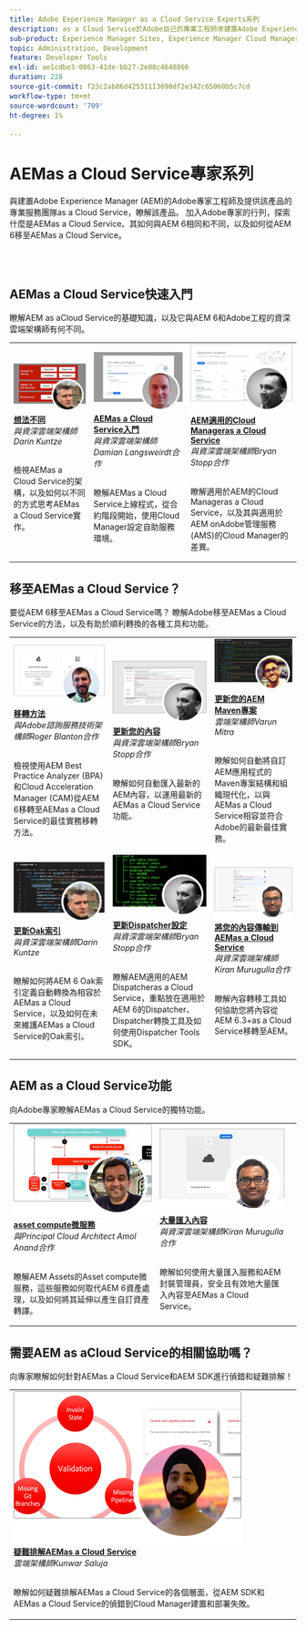 ```yaml
---
title: Adobe Experience Manager as a Cloud Service Experts系列
description: as a Cloud Service於Adobe自己的專業工程師來建置Adobe Experience Manager (AEM)，並瞭解提供該產品的專業服務。
sub-product: Experience Manager Sites, Experience Manager Cloud Manager, Experience Manager Assets
topic: Administration, Development
feature: Developer Tools
exl-id: ae1cdbe3-0863-41de-bb27-2e88c4640866
duration: 228
source-git-commit: f23c2ab86d42531113690df2e342c65060b5c7cd
workflow-type: tm+mt
source-wordcount: '709'
ht-degree: 1%

---
```


# AEMas a Cloud Service專家系列

與建置Adobe Experience Manager (AEM)的Adobe專家工程師及提供該產品的專業服務團隊as a Cloud Service，瞭解該產品。 加入Adobe專家的行列，探索什麼是AEMas a Cloud Service、其如何與AEM 6相同和不同，以及如何從AEM 6移至AEMas a Cloud Service。

<br/> 
<br/>

## AEMas a Cloud Service快速入門

瞭解AEM as aCloud Service的基礎知識，以及它與AEM 6和Adobe工程的資深雲端架構師有何不同。

<table>
  <tr>
   <td>
      <a href="../../migration/moving-to-aem-as-a-cloud-service/introduction.md">
      <img alt="想法不同" src="./assets/thinking-differently.png"/>
      </a>
      <div>
         <a href="../../migration/moving-to-aem-as-a-cloud-service/introduction.md"><strong>想法不同</strong></a>         
         <br/><em>與資深雲端架構師Darin Kuntze</em>
      </div>
      <p>
        <br/>
         檢視AEMas a Cloud Service的架構，以及如何以不同的方式思考AEMas a Cloud Service實作。
      </p>
     </td>   
     <td>
      <a href="../../migration/moving-to-aem-as-a-cloud-service/onboarding.md">
      <img alt="AEM as a Cloud Service 入門" src="./assets/onboarding.png"/>
      </a>
      <div>
         <a href="../../migration/moving-to-aem-as-a-cloud-service/onboarding.md"><strong>AEMas a Cloud Service入門</strong></a>
         <br/><em>與資深雲端架構師Damian Langsweirdt合作</em>
      </div>
      <p>
        <br/>
         瞭解AEMas a Cloud Service上線程式，從合約階段開始，使用Cloud Manager設定自助服務環境。
      </p>
   </td>     
   </td>   
     <td>
      <a href="../../migration/moving-to-aem-as-a-cloud-service/cloud-manager.md">
      <img alt="Cloud Manager" src="./assets/cloud-manager.png"/>
      </a>
      <div>
         <a href="../../migration/moving-to-aem-as-a-cloud-service/cloud-manager.md"><strong>AEM適用的Cloud Manageras a Cloud Service</strong></a>
         <br/><em>與資深雲端架構師Bryan Stopp合作</em>
      </div>
      <p>
        <br/>
         瞭解適用於AEM的Cloud Manageras a Cloud Service，以及其與適用於AEM onAdobe管理服務(AMS)的Cloud Manager的差異。
      </p>
   </td> 
  </tr>
</table>

## 移至AEMas a Cloud Service？

要從AEM 6移至AEMas a Cloud Service嗎？ 瞭解Adobe移至AEMas a Cloud Service的方法，以及有助於順利轉換的各種工具和功能。

<table>
  <tr>
   <td>
      <a href="../../migration/moving-to-aem-as-a-cloud-service/bpa-and-cam.md" target="_aem-experts-series-video">
      <img alt="移轉方法" src="./assets/bpa-and-cam.png"/>
      </a>
      <div>
         <a href="../../migration/moving-to-aem-as-a-cloud-service/bpa-and-cam.md" target="_aem-experts-series-video"><strong>移轉方法</strong></a>
         <br/><em>與Adobe諮詢服務技術架構師Roger Blanton合作</em>
      </div>
      <p>
        <br/>
        檢視使用AEM Best Practice Analyzer (BPA)和Cloud Acceleration Manager (CAM)從AEM 6移轉至AEMas a Cloud Service的最佳實務移轉方法。
      </p>
   </td>   
     <td>
      <a href="../../migration/moving-to-aem-as-a-cloud-service/aem-modernization-tools.md" target="_aem-experts-series-video">
      <img alt="更新您的內容" src="./assets/aem-modernizer-tools.png"/>
      </a>
      <div>
         <a href="../../migration/moving-to-aem-as-a-cloud-service/aem-modernization-tools.md" target="_aem-experts-series-video"><strong>更新您的內容</strong></a>
         <br/><em>與資深雲端架構師Bryan Stopp合作</em>
      </div>
      <p>
        <br/>
         瞭解如何自動匯入最新的AEM內容，以運用最新的AEMas a Cloud Service功能。
      </p>
   </td>     
   </td>   
     <td>
      <a href="../../migration/moving-to-aem-as-a-cloud-service/repository-modernization.md" target="_aem-experts-series-video">
      <img alt="更新您的AEM Maven專案" src="./assets/repository-modernizer.png"/>
      </a>
      <div>
         <a href="../../migration/moving-to-aem-as-a-cloud-service/repository-modernization.md" target="_aem-experts-series-video"><strong>更新您的AEM Maven專案</strong></a>
         <br/><em>雲端架構師Varun Mitra</em>
      </div>
      <p>
        <br/>
         瞭解如何自動將自訂AEM應用程式的Maven專案結構和組織現代化，以與AEMas a Cloud Service相容並符合Adobe的最新最佳實務。
      </p>
   </td> 
  </tr>
  <tr>
   <td>
      <a href="../../migration/moving-to-aem-as-a-cloud-service/search-and-indexing.md" target="_aem-experts-series-video">
      <img alt="更新Oak索引" src="./assets/indexes.png"/>
      </a>
      <div>
         <a href="../../migration/moving-to-aem-as-a-cloud-service/search-and-indexing.md" target="_aem-experts-series-video"><strong>更新Oak索引</strong></a>
         <br/><em>與資深雲端架構師Darin Kuntze</em>
      </div>
      <p>
        <br/>
        瞭解如何將AEM 6 Oak索引定義自動轉換為相容於AEMas a Cloud Service，以及如何在未來維護AEMas a Cloud Service的Oak索引。
      </p>
   </td>   
     <td>
      <a href="../../migration/moving-to-aem-as-a-cloud-service/dispatcher.md" target="_aem-experts-series-video">
      <img alt="更新Dispatcher設定" src="./assets/dispatcher.png"/>
      </a>
      <div>
         <a href="../../migration/moving-to-aem-as-a-cloud-service/dispatcher.md" target="_aem-experts-series-video"><strong>更新Dispatcher設定</strong></a>
         <br/><em>與資深雲端架構師Bryan Stopp合作</em>
      </div>
      <p>
        <br/>
         瞭解AEM適用的AEM Dispatcheras a Cloud Service，重點放在適用於AEM 6的Dispatcher、Dispatcher轉換工具及如何使用Dispatcher Tools SDK。
      </p>
   </td>     
   </td>   
     <td>
      <a href="../../migration/moving-to-aem-as-a-cloud-service/content-migration/content-transfer-tool.md" target="_aem-experts-series-video">
      <img alt="將您的內容傳輸到AEMas a Cloud Service" src="./assets/content-transfer-tool.png"/>
      </a>
      <div>
         <a href="../../migration/moving-to-aem-as-a-cloud-service/content-migration/content-transfer-tool.md" target="_aem-experts-series-video"><strong>將您的內容傳輸到AEMas a Cloud Service</strong></a>
         <br/><em>與資深雲端架構師Kiran Murugulla合作</em>
      </div>
      <p>
        <br/>
         瞭解內容轉移工具如何協助您將內容從AEM 6.3+as a Cloud Service移轉至AEM。
      </p>
   </td> 
  </tr>  
</table>


## AEM as a Cloud Service功能

向Adobe專家瞭解AEMas a Cloud Service的獨特功能。

<table>
  <tr>
   <td>
      <a href="../../migration/moving-to-aem-as-a-cloud-service/asset-compute-microservices.md" target="_aem-experts-series-video">
      <img alt="asset compute微服務" src="./assets/asset-compute-microservices.png"/>
      </a>
      <div>
         <a href="../../migration/moving-to-aem-as-a-cloud-service/asset-compute-microservices.md" target="_aem-experts-series-video"><strong>asset compute微服務</strong></a>
         <br/><em>與Principal Cloud Architect Amol Anand合作</em>
      </div>
      <p>
        <br/>
        瞭解AEM Assets的Asset compute微服務，這些服務如何取代AEM 6資產處理，以及如何將其延伸以產生自訂資產轉譯。
      </p>
   </td>   
   <td>
      <a href="../../migration/moving-to-aem-as-a-cloud-service/content-migration/bulk-import-service.md" target="_aem-experts-series-video">
      <img alt="大量匯入內容" src="./assets/bulk-import.png"/>
      </a>
      <div>
         <a href="../../migration/moving-to-aem-as-a-cloud-service/content-migration/bulk-import-service.md" target="_aem-experts-series-video"><strong>大量匯入內容</strong></a>
         <br/><em>與資深雲端架構師Kiran Murugulla合作</em>
      </div>
      <p>
        <br/>
        瞭解如何使用大量匯入服務和AEM封裝管理員，安全且有效地大量匯入內容至AEMas a Cloud Service。
      </p>
   </td> 
    <td></td>
  </tr>
</table>

## 需要AEM as aCloud Service的相關協助嗎？

向專家瞭解如何針對AEMas a Cloud Service和AEM SDK進行偵錯和疑難排解！

<table>
  <tr>
   <td>
      <a href="../../migration/moving-to-aem-as-a-cloud-service/troubleshooting.md" target="_aem-experts-series-video">
      <img alt="疑難排解AEMas a Cloud Service" src="./assets/troubleshooting.png"/>
      </a>
      <div>
         <a href="../../migration/moving-to-aem-as-a-cloud-service/troubleshooting.md" 
         target="_aem-experts-series-video"><strong>疑難排解AEMas a Cloud Service</strong></a>
         <br/><em>雲端架構師Kunwar Saluja</em>
      </div>
      <p>
        <br/>
        瞭解如何疑難排解AEMas a Cloud Service的各個層面，從AEM SDK和AEMas a Cloud Service的偵錯到Cloud Manager建置和部署失敗。
      </p>
   </td>   
    <td></td>
    <td></td>
  </tr>
</table>
